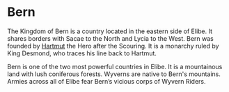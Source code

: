 # Bern

The Kingdom of Bern is a country located in the eastern side of Elibe.
It shares borders with Sacae to the North and Lycia to the West.
Bern was founded by [Hartmut](gods/Hartmut.md) the Hero after the Scouring.
It is a monarchy ruled by King Desmond, who traces his line back to Hartmut.

Bern is one of the two most powerful countries in Elibe.
It is a mountainous land with lush coniferous forests.
Wyverns are native to Bern's mountains.
Armies across all of Elibe fear Bern’s vicious corps of Wyvern Riders.
